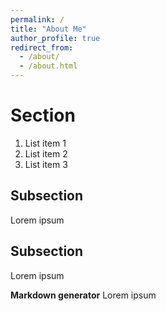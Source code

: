 ```yaml
---
permalink: /
title: "About Me"
author_profile: true
redirect_from: 
  - /about/
  - /about.html
---
```


Section
======
1. List item 1
2. List item 2
3. List item 3

Subsection
------
Lorem ipsum

Subsection
------
Lorem ipsum

**Markdown generator**
Lorem ipsum
